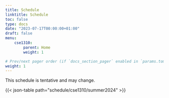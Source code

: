 ```yaml
---
title: Schedule
linktitle: Schedule
toc: false
type: docs
date: "2023-07-17T00:00:00+01:00"
draft: false
menu:
    cse1310:
        parent: Home
        weight: 1

# Prev/next pager order (if `docs_section_pager` enabled in `params.toml`)
weight: 1
---
```


This schedule is tentative and may change.

{{< json-table path="schedule/cse1310/summer2024" >}}
